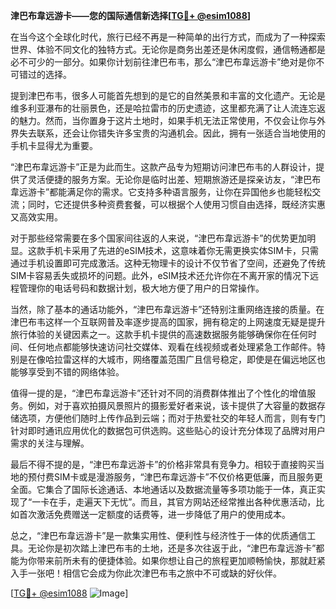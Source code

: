 **津巴布韋远游卡——您的国际通信新选择[[TG💪+ @esim1088](https://t.me/s/esim1088)]**

在当今这个全球化时代，旅行已经不再是一种简单的出行方式，而成为了一种探索世界、体验不同文化的独特方式。无论你是商务出差还是休闲度假，通信畅通都是必不可少的一部分。如果你计划前往津巴布韦，那么“津巴布韋远游卡”绝对是你不可错过的选择。

提到津巴布韦，很多人可能首先想到的是它的自然美景和丰富的文化遗产。无论是维多利亚瀑布的壮丽景色，还是哈拉雷市的历史遗迹，这里都充满了让人流连忘返的魅力。然而，当你置身于这片土地时，如果手机无法正常使用，不仅会让你与外界失去联系，还会让你错失许多宝贵的沟通机会。因此，拥有一张适合当地使用的手机卡显得尤为重要。

“津巴布韋远游卡”正是为此而生。这款产品专为短期访问津巴布韦的人群设计，提供了灵活便捷的服务方案。无论你是临时出差、短期旅游还是探亲访友，“津巴布韋远游卡”都能满足你的需求。它支持多种语言服务，让你在异国他乡也能轻松交流；同时，它还提供多种资费套餐，可以根据个人使用习惯自由选择，既经济实惠又高效实用。

对于那些经常需要在多个国家间往返的人来说，“津巴布韋远游卡”的优势更加明显。这款手机卡采用了先进的eSIM技术，这意味着你无需更换实体SIM卡，只需通过手机设置即可完成激活。这种无物理卡的设计不仅节省了空间，还避免了传统SIM卡容易丢失或损坏的问题。此外，eSIM技术还允许你在不离开家的情况下远程管理你的电话号码和数据计划，极大地方便了用户的日常操作。

当然，除了基本的通话功能外，“津巴布韋远游卡”还特别注重网络连接的质量。在津巴布韦这样一个互联网普及率逐步提高的国家，拥有稳定的上网速度无疑是提升旅行体验的关键因素之一。这款手机卡提供的高速数据服务能够确保你在任何时间、任何地点都能够快速访问社交媒体、观看在线视频或者处理紧急工作邮件。特别是在像哈拉雷这样的大城市，网络覆盖范围广且信号稳定，即使是在偏远地区也能够享受到不错的网络体验。

值得一提的是，“津巴布韋远游卡”还针对不同的消费群体推出了个性化的增值服务。例如，对于喜欢拍摄风景照片的摄影爱好者来说，该卡提供了大容量的数据存储选项，方便他们随时上传作品到云端；而对于热爱社交的年轻人而言，则有专门针对即时通讯应用优化的数据包可供选购。这些贴心的设计充分体现了品牌对用户需求的关注与理解。

最后不得不提的是，“津巴布韋远游卡”的价格非常具有竞争力。相较于直接购买当地的预付费SIM卡或是漫游服务，“津巴布韋远游卡”不仅价格更低廉，而且服务更全面。它集合了国际长途通话、本地通话以及数据流量等多项功能于一体，真正实现了“一卡在手，走遍天下无忧”。而且，其官方网站还经常推出各种优惠活动，比如首次激活免费赠送一定额度的话费等，进一步降低了用户的使用成本。

总之，“津巴布韋远游卡”是一款集实用性、便利性与经济性于一体的优质通信工具。无论你是初次踏上津巴布韦的土地，还是多次往返于此，“津巴布韋远游卡”都能为你带来前所未有的便捷体验。如果你想让自己的旅程更加顺畅愉快，那就赶紧入手一张吧！相信它会成为你此次津巴布韦之旅中不可或缺的好伙伴。

[[TG💪+ @esim1088](https://t.me/s/esim1088) ![Image](https://i.postimg.cc/4NQfJmqS/Snipaste-2025-05-13-00-14-12.png)]